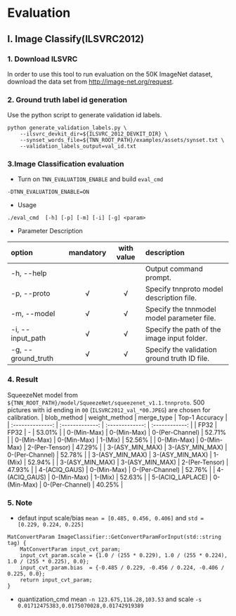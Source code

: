 # Evaluation
## I. Image Classify(ILSVRC2012)
### 1. Download ILSVRC
In order to use this tool to run evaluation on the 50K ImageNet dataset, download the data set from http://image-net.org/request.

### 2. Ground truth label id generation
Use the python script to generate validation id labels.
```
python generate_validation_labels.py \
    --ilsvrc_devkit_dir=${ILSVRC_2012_DEVKIT_DIR} \
    --synset_words_file=${TNN_ROOT_PATH}/examples/assets/synset.txt \
    --validation_labels_output=val_id.txt
```

### 3.Image Classification evaluation
- Turn on `TNN_EVALUATION_ENABLE` and build `eval_cmd`
```
-DTNN_EVALUATION_ENABLE=ON
```
- Usage 
```
./eval_cmd  [-h] [-p] [-m] [-i] [-g] <param>
```
- Parameter Description  

| option             | mandatory | with value | description                                  |
| :----------------- | :-------: | :--------: | :------------------------------------------- |
| -h, --help         |           |            | Output command prompt.                       |
| -p, --proto        |  &radic;  |  &radic;   | Specify tnnproto model description file.     |
| -m, --model        |  &radic;  |  &radic;   | Specify the tnnmodel model parameter file.   |
| -i, --input_path   |  &radic;  |  &radic;   | Specify the path of the image input folder.  |
| -g, --ground_truth |  &radic;  |  &radic;   | Specify the validation ground truth ID file. |
### 4. Result
SqueezeNet model from `${TNN_ROOT_PATH}/model/SqueezeNet/squeezenet_v1.1.tnnproto`. 500 pictures with id ending in `00` (`ILSVRC2012_val_*00.JPEG`) are chosen for calibration.
|   blob_method    |  weight_method  |   merge_type    | Top-1 Accuracy |
| :--------------: | :-------------: | :-------------: | :------------: |
|       FP32       |      FP32       |        -        |     53.01%     |
|   0-(Min-Max)    |   0-(Min-Max)   | 0-(Per-Channel) |     52.71%     |
|   0-(Min-Max)    |   0-(Min-Max)   |     1-(Mix)     |     52.56%     |
|   0-(Min-Max)    |   0-(Min-Max)   | 2-(Per-Tensor)  |     47.29%     |
| 3-(ASY_MIN_MAX)  | 3-(ASY_MIN_MAX) | 0-(Per-Channel) |     52.78%     |
| 3-(ASY_MIN_MAX)  | 3-(ASY_MIN_MAX) |     1-(Mix)     |     52.94%     |
| 3-(ASY_MIN_MAX)  | 3-(ASY_MIN_MAX) | 2-(Per-Tensor)  |     47.93%     |
|  4-(ACIQ_GAUS)   |   0-(Min-Max)   | 0-(Per-Channel) |     52.76%     |
|  4-(ACIQ_GAUS)   |   0-(Min-Max)   |     1-(Mix)     |     52.63%     |
| 5-(ACIQ_LAPLACE) |   0-(Min-Max)   | 0-(Per-Channel) |     40.25%     |

### 5. Note
- defaut input scale/bias `mean = [0.485, 0.456, 0.406]` and `std = [0.229, 0.224, 0.225]`
```
MatConvertParam ImageClassifier::GetConvertParamForInput(std::string tag) {
    MatConvertParam input_cvt_param;
    input_cvt_param.scale = {1.0 / (255 * 0.229), 1.0 / (255 * 0.224), 1.0 / (255 * 0.225), 0.0};
    input_cvt_param.bias  = {-0.485 / 0.229, -0.456 / 0.224, -0.406 / 0.225, 0.0};
    return input_cvt_param;
}
```
- quantization_cmd mean `-n 123.675,116.28,103.53` and scale `-s 0.01712475383,0.0175070028,0.01742919389`



